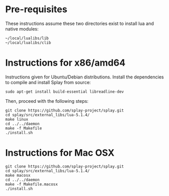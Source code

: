 Pre-requisites
===
These instructions assume these two directories exist to install lua and native modules:

```
~/local/lualibs/lib 
~/local/lualibs/clib
```

Instructions for x86/amd64
===

Instructions given for Ubuntu/Debian distributions.
Install the dependencies to compile and install Splay from source:

```
sudo apt-get install build-essential libreadline-dev
```

Then, proceed with the following steps:

```
git clone https://github.com/splay-project/splay.git
cd splay/src/external_libs/lua-5.1.4/
make linux
cd ../../daemon 
make -f Makefile
./install.sh
```

Instructions for Mac OSX
===
```
git clone https://github.com/splay-project/splay.git
cd splay/src/external_libs/lua-5.1.4/
make macosx 
cd ../../daemon
make -f Makefile.macosx 
./install.sh
```


